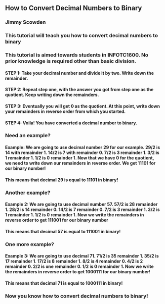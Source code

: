 ## How to Convert Decimal Numbers to Binary
### Jimmy Scowden
### This tutorial will teach you how to convert decimal numbers to binary
### This tutorial is aimed towards students in INFOTC1600. No prior knowledge is required other than basic division.

#### STEP 1: Take your decimal number and divide it by two. Write down the remainder.
#### STEP 2: Repeat step one, with the answer you got from step one as the quotient. Keep writing down the remainders.
#### STEP 3: Eventually you will get 0 as the quotient. At this point, write down your remainders in reverse order from which you started.
#### STEP 4: Voila! You have converted a decimal number to binary.

### Need an example?

#### Example: We are going to use decimal number 29 for our example. 29/2 is 14 with remainder 1. 14/2 is 7 with remainder 0. 7/2 is 3 remainder 1. 3/2 is 1 remainder 1.  1/2 is 0 remainder 1. Now that we have 0 for the quotient, we need to write down our remainders in reverse order. We get 11101 for our binary number!
#### This means that decimal 29 is equal to 11101 in binary!

### Another example?

#### Example 2: We are going to use decimal number 57. 57/2 is 28 remainder 1. 28/2 is 14 remainder 0. 14/2 is 7 remainder 0. 7/2 is 3 remainder 1. 3/2 is 1 remainder 1. 1/2 is 0 remainder 1. Now we write the remainders in reverse order to get 111001 for our binary number
#### This means that decimal 57 is equal to 111001 in binary!

### One more example?

#### Example 3: We are going to use decimal 71. 71/2 is 35 remainder 1. 35/2 is 17 remainder 1. 17/2 is 8 remainder 1. 8/2 is 4 remainder 0. 4/2 is 2 remainder 0. 2/2 is one remainder 0. 1/2 is 0 remainder 1. Now we write the remainders in reverse order to get 1000111 for our binary number!
#### This means that decimal 71 is equal to 1000111 in binary!

### Now you know how to convert decimal numbers to binary!
